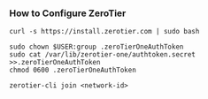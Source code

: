 ### How to Configure ZeroTier


```
curl -s https://install.zerotier.com | sudo bash

sudo chown $USER:group .zeroTierOneAuthToken
sudo cat /var/lib/zerotier-one/authtoken.secret >>.zeroTierOneAuthToken
chmod 0600 .zeroTierOneAuthToken

zerotier-cli join <network-id>
 ```
